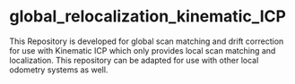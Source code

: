 # global_relocalization_kinematic_ICP
This Repository is developed for global scan matching and drift correction for use with Kinematic ICP which only provides local scan matching and localization. This repository can be adapted for use with other local odometry systems as well.
